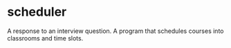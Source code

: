 # scheduler
A response to an interview question. A program that schedules courses into classrooms and time slots.
